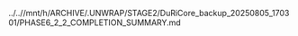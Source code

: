 ../..//mnt/h/ARCHIVE/.UNWRAP/STAGE2/DuRiCore_backup_20250805_170301/PHASE6_2_2_COMPLETION_SUMMARY.md
